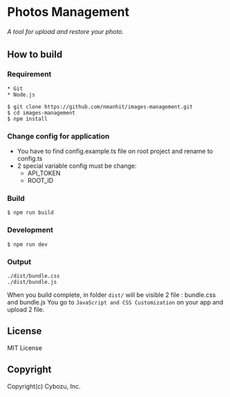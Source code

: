 # Photos Management
###### A tool for upload and restore your photo.

## How to build
### Requirement
```
* Git
* Node.js
```
```
$ git clone https://github.com/nmanhit/images-management.git
$ cd images-management
$ npm install
```

### Change config for application
* You have to find config.example.ts file on root project and rename to config.ts
* 2 special variable config must be change:
	* API_TOKEN
	* ROOT_ID


### Build
```
$ npm run build
```

### Development
```
$ npm run dev
```

### Output
```
./dist/bundle.css
./dist/bundle.js
```
When you build complete, in folder `dist/` will be visible 2 file : bundle.css and bundle.js
You go to `JavaScript and CSS Customization` on your app and upload 2 file.

## License
MIT License

## Copyright
Copyright(c) Cybozu, Inc.
